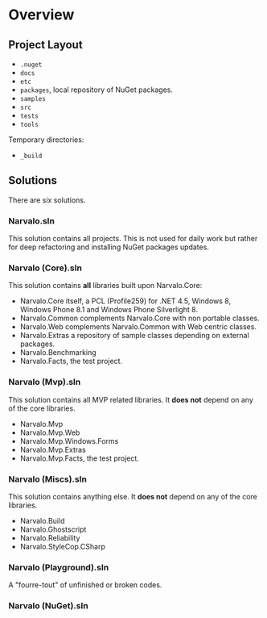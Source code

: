 Overview
==========

Project Layout
--------------

- `.nuget`
- `docs`
- `etc`
- `packages`, local repository of NuGet packages.
- `samples`
- `src`
- `tests`
- `tools`

Temporary directories:
- `_build`


Solutions
---------

There are six solutions.

### Narvalo.sln

This solution contains all projects. This is not used for daily work but rather
for deep refactoring and installing NuGet packages updates.

### Narvalo (Core).sln

This solution contains **all** libraries built upon Narvalo.Core:
- Narvalo.Core itself, a PCL (Profile259) for .NET 4.5, Windows 8, Windows 
  Phone 8.1 and Windows Phone Silverlight 8.
- Narvalo.Common complements Narvalo.Core with non portable classes.
- Narvalo.Web complements Narvalo.Common with Web centric classes.
- Narvalo.Extras a repository of sample classes depending on external packages.
- Narvalo.Benchmarking
- Narvalo.Facts, the test project.

### Narvalo (Mvp).sln

This solution contains all MVP related libraries. It **does not** depend on any
of the core libraries.
- Narvalo.Mvp
- Narvalo.Mvp.Web
- Narvalo.Mvp.Windows.Forms
- Narvalo.Mvp.Extras
- Narvalo.Mvp.Facts, the test project.

### Narvalo (Miscs).sln

This solution contains anything else. It **does not** depend on any
of the core libraries.
- Narvalo.Build
- Narvalo.Ghostscript
- Narvalo.Reliability
- Narvalo.StyleCop.CSharp

### Narvalo (Playground).sln

A "fourre-tout" of unfinished or broken codes.

### Narvalo (NuGet).sln


